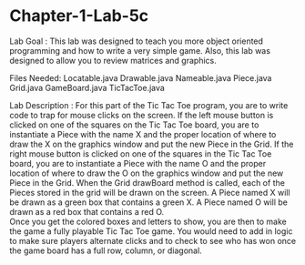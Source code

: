 # Chapter-1-Lab-5c

Lab Goal :   This lab was designed to teach you more object oriented programming and how to write a very simple game.  Also, this lab was designed to allow you to review matrices and graphics.

Files Needed:
Locatable.java
Drawable.java
Nameable.java
Piece.java
Grid.java
GameBoard.java
TicTacToe.java

Lab Description :   For this part of the Tic Tac Toe program, you are to write code to trap for mouse clicks on the screen.  If the left mouse button is clicked on one of the squares on the Tic Tac Toe board, you are to instantiate a Piece with the name X and the proper location of where to draw the X on the graphics window and put the new Piece in the Grid.  If the right mouse button is clicked on one of the squares in the Tic Tac Toe board, you are to instantiate a Piece with the name O and the proper location of where to draw the O on the graphics window and put the new Piece in the Grid. 
   When the Grid drawBoard method is called, each of the Pieces stored in the grid will be drawn on the screen.  A Piece named X will be drawn as a green box that contains a green X.  A Piece named O will be drawn as a red box that contains a red O.  
    Once you get the colored boxes and letters to show, you are then to make the game a fully playable Tic Tac Toe game.   You would need to add in logic to make sure players alternate clicks and to check to see who has won once the game board has a full row, column, or diagonal.
